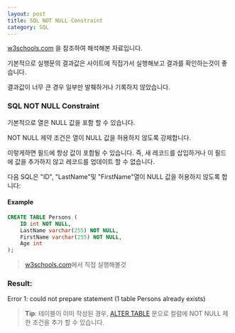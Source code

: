 ```yaml
---
layout: post
title: SQL NOT NULL Constraint
category: SQL
---
```




[w3schools.com](www.w3schools.com/sql) 을 참조하여 해석해본 자료입니다.

기본적으로 실행문의 결과값은 사이트에 직접가서 실행해보고 결과를 확인하는것이 좋습니다.

결과값이 너무 큰 경우 일부만 발췌하거나 기록하지 않았습니다.





### SQL NOT NULL Constraint

기본적으로 열은 NULL 값을 포함 할 수 있습니다.

NOT NULL 제약 조건은 열이 NULL 값을 허용하지 않도록 강제합니다.

이렇게하면 필드에 항상 값이 포함될 수 있습니다. 즉, 새 레코드를 삽입하거나 이 필드에 값을 추가하지 않고 레코드를 업데이트 할 수 없습니다.

다음 SQL은 "ID", "LastName"및 "FirstName"열이 NULL 값을 허용하지 않도록 합니다:



#### Example

```sql
CREATE TABLE Persons (
	ID int NOT NULL,
    LastName varchar(255) NOT NULL,
    FirstName varchar(255) NOT NULL,
    Age int
);
```

> [w3schools.com](www.w3schools.com/sql)에서 직접 실행해볼것



### Result:

Error 1: could not prepare statement (1 table Persons already exists)



> **Tip**: 테이블이 이미 작성된 경우, [ALTER TABLE](https://www.w3schools.com/sql/sql_alter.asp) 문으로 컬럼에 NOT NULL 제한 조건을 추가 할 수 있습니다.